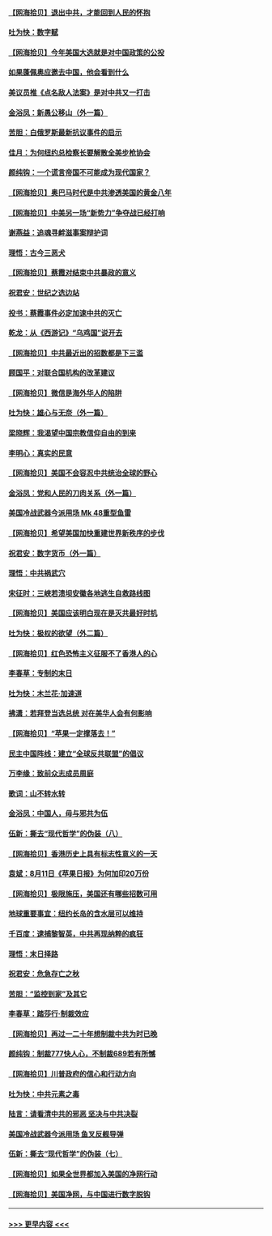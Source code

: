 #### [【网海拾贝】退出中共，才能回到人民的怀抱](../pages/nsc993/n12352634.md?t=08242251) 
#### [吐为快：数字赋](../pages/nsc993/n12352317.md?t=08242251) 
#### [【网海拾贝】今年美国大选就是对中国政策的公投](../pages/nsc993/n12350973.md?t=08242251) 
#### [如果蓬佩奥应邀去中国，他会看到什么](../pages/nsc993/n12350945.md?t=08242251) 
#### [美议员推《点名敌人法案》是对中共又一打击](../pages/nsc993/n12350765.md?t=08242251) 
#### [金浴凤：新愚公移山（外一篇）](../pages/nsc993/n12350253.md?t=08242251) 
#### [苦胆：白俄罗斯最新抗议事件的启示](../pages/nsc993/n12349989.md?t=08242251) 
#### [佳月：为何纽约总检察长要解散全美步枪协会](../pages/nsc993/n12349939.md?t=08242251) 
#### [颜纯钩：一个谎言帝国不可能成为现代国家？](../pages/nsc993/n12349898.md?t=08242251) 
#### [【网海拾贝】奥巴马时代是中共渗透美国的黄金八年](../pages/nsc993/n12349284.md?t=08242251) 
#### [【网海拾贝】中美另一场“新势力”争夺战已经打响](../pages/nsc993/n12346998.md?t=08242251) 
#### [谢燕益：追魂寻衅滋事案辩护词](../pages/nsc993/n12346892.md?t=08242251) 
#### [理悟：古今三恶犬](../pages/nsc993/n12345190.md?t=08242251) 
#### [【网海拾贝】蔡霞对结束中共暴政的意义](../pages/nsc993/n12344263.md?t=08242251) 
#### [祝君安：世纪之选边站](../pages/nsc993/n12342382.md?t=08242251) 
#### [投书：蔡霞事件必定加速中共的灭亡](../pages/nsc993/n12341881.md?t=08242251) 
#### [乾龙：从《西游记》“乌鸡国”说开去](../pages/nsc993/n12341690.md?t=08242251) 
#### [【网海拾贝】中共最近出的招数都是下三滥](../pages/nsc993/n12341593.md?t=08242251) 
#### [顾国平：对联合国机构的改革建议](../pages/nsc993/n12339928.md?t=08242251) 
#### [【网海拾贝】微信是海外华人的陷阱](../pages/nsc993/n12338868.md?t=08242251) 
#### [吐为快：雄心与无奈（外一篇）](../pages/nsc993/n12338132.md?t=08242251) 
#### [梁晓辉：我渴望中国宗教信仰自由的到来](../pages/nsc993/n12336657.md?t=08242251) 
#### [李明心：真实的民意](../pages/nsc993/n12336089.md?t=08242251) 
#### [【网海拾贝】美国不会容忍中共统治全球的野心](../pages/nsc993/n12336063.md?t=08242251) 
#### [金浴凤：党和人民的刀肉关系（外一篇）](../pages/nsc993/n12335834.md?t=08242251) 
#### [美国冷战武器今派用场 Mk 48重型鱼雷](../pages/nsc993/n12335354.md?t=08242251) 
#### [【网海拾贝】希望美国加快重建世界新秩序的步伐](../pages/nsc993/n12334224.md?t=08242251) 
#### [祝君安：数字货币（外一篇）](../pages/nsc993/n12334186.md?t=08242251) 
#### [理悟：中共祸武穴](../pages/nsc993/n12333962.md?t=08242251) 
#### [宋征时：三峡若溃坝安徽各地逃生自救路线图](../pages/nsc993/n12332450.md?t=08242251) 
#### [【网海拾贝】美国应该明白现在是灭共最好时机](../pages/nsc993/n12332313.md?t=08242251) 
#### [吐为快：极权的欲望（外二篇）](../pages/nsc993/n12332089.md?t=08242251) 
#### [【网海拾贝】红色恐怖主义征服不了香港人的心](../pages/nsc993/n12329296.md?t=08242251) 
#### [李春草：专制的末日](../pages/nsc993/n12329079.md?t=08242251) 
#### [吐为快：木兰花‧加速道](../pages/nsc993/n12327366.md?t=08242251) 
#### [拂潇：若拜登当选总统 对在美华人会有何影响](../pages/nsc993/n12295996.md?t=08242251) 
#### [【网海拾贝】“苹果一定撑落去！”](../pages/nsc993/n12326784.md?t=08242251) 
#### [民主中国阵线：建立“全球反共联盟”的倡议](../pages/nsc993/n12324177.md?t=08242251) 
#### [万李缘：致前众志成员周庭](../pages/nsc993/n12324635.md?t=08242251) 
#### [歌词：山不转水转](../pages/nsc993/n12324599.md?t=08242251) 
#### [金浴凤：中国人，毋与邪共为伍](../pages/nsc993/n12324257.md?t=08242251) 
#### [伍新：撕去“现代哲学”的伪装（八）](../pages/nsc993/n12324188.md?t=08242251) 
#### [【网海拾贝】香港历史上具有标志性意义的一天](../pages/nsc993/n12324021.md?t=08242251) 
#### [袁斌：8月11日《苹果日报》为何加印20万份](../pages/nsc993/n12323955.md?t=08242251) 
#### [【网海拾贝】极限施压，美国还有哪些招数可用](../pages/nsc993/n12322512.md?t=08242251) 
#### [地球重要事宜：纽约长岛的含水层可以维持](../pages/nsc993/n12321844.md?t=08242251) 
#### [千百度：逮捕黎智英，中共再现纳粹的疯狂](../pages/nsc993/n12321777.md?t=08242251) 
#### [理悟：末日择路](../pages/nsc993/n12320812.md?t=08242251) 
#### [祝君安：危急存亡之秋](../pages/nsc993/n12320795.md?t=08242251) 
#### [苦胆：“监控到家”及其它](../pages/nsc993/n12320751.md?t=08242251) 
#### [李春草：踏莎行·制裁效应](../pages/nsc993/n12318290.md?t=08242251) 
#### [【网海拾贝】再过一二十年想制裁中共为时已晚](../pages/nsc993/n12318195.md?t=08242251) 
#### [颜纯钩：制裁777快人心，不制裁689若有所憾](../pages/nsc993/n12316912.md?t=08242251) 
#### [【网海拾贝】川普政府的信心和行动方向](../pages/nsc993/n12316673.md?t=08242251) 
#### [吐为快：中共元素之毒](../pages/nsc993/n12316547.md?t=08242251) 
#### [陆言：请看清中共的邪恶 坚决与中共决裂](../pages/nsc993/n12315784.md?t=08242251) 
#### [美国冷战武器今派用场 鱼叉反舰导弹](../pages/nsc993/n12316258.md?t=08242251) 
#### [伍新：撕去“现代哲学”的伪装（七）](../pages/nsc993/n12315846.md?t=08242251) 
#### [【网海拾贝】如果全世界都加入美国的净网行动](../pages/nsc993/n12315588.md?t=08242251) 
#### [【网海拾贝】美国净网，与中国进行数字脱钩](../pages/nsc993/n12312813.md?t=08242251) 

----
#### [ >>> 更早内容 <<< ](../indexes/nsc993-earlier.md)
